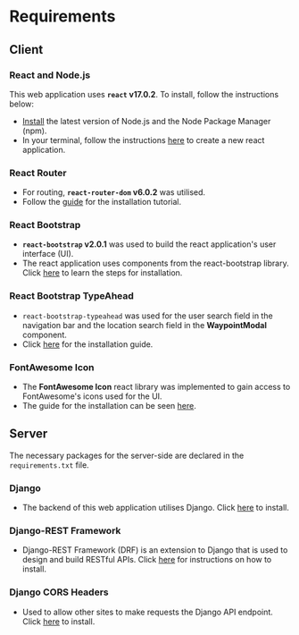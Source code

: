 # Requirements
## Client
### React and Node.js
This web application uses __`react` v17.0.2__. To install, follow the instructions below:
- [Install](https://nodejs.org/en/) the latest version of Node.js and the Node Package Manager (npm).
- In your terminal, follow the instructions [here](https://reactjs.org/docs/create-a-new-react-app.html#create-react-app) to create a new react application.
### React Router
- For routing, __`react-router-dom` v6.0.2__ was utilised.
- Follow the [guide](https://reactrouter.com/docs/en/v6/getting-started/overview) for the installation tutorial.
### React Bootstrap
- __`react-bootstrap` v2.0.1__ was used to build the react application's user interface (UI).
- The react application uses components from the react-bootstrap library. Click [here](https://react-bootstrap.github.io/getting-started/introduction) to learn the steps for installation.
### React Bootstrap TypeAhead
- `react-bootstrap-typeahead` was used for the user search field in the navigation bar and the location search field in the __WaypointModal__ component.
- Click [here](https://www.npmjs.com/package/react-bootstrap-typeahead) for the installation guide.
### FontAwesome Icon
- The __FontAwesome Icon__ react library was implemented to gain access to FontAwesome's icons used for the UI.
- The guide for the installation can be seen [here](https://fontawesome.com/v5.15/how-to-use/on-the-web/using-with/react).
## Server
The necessary packages for the server-side are declared in the `requirements.txt` file.
### Django
- The backend of this web application utilises Django. Click [here](https://www.djangoproject.com/download/) to install.
### Django-REST Framework
- Django-REST Framework (DRF) is an extension to Django that is used to design and build RESTful APIs. Click [here](https://www.django-rest-framework.org/#installation) for instructions on how to install.
### Django CORS Headers
- Used to allow other sites to make requests the Django API endpoint. Click [here](https://pypi.org/project/django-cors-headers/) to install.
